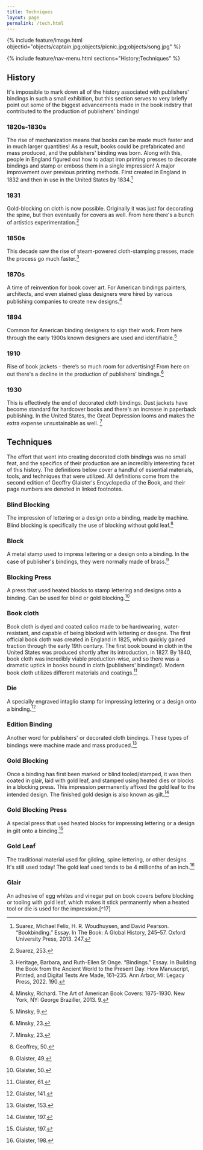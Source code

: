 ```yaml
---
title: Techniques
layout: page
permalink: /tech.html
---
```

{% include feature/image.html objectid="objects/captain.jpg;objects/picnic.jpg;objects/song.jpg" %}

{% include feature/nav-menu.html sections="History;Techniques" %}

## History
It's impossible to mark down all of the history associated with publishers' bindings in such a small exhibition, but this section serves to very briefly point out some of the biggest advancements made in the book indstry that contributed to the production of publishers' bindings!

### 1820s-1830s
The rise of mechanization means that books can be made much faster and in much larger quantities! As a result, books could be prefabricated and mass produced, and the publishers' binding was born. Along with this, people in England figured out how to adapt iron printing presses to decorate bindings and stamp or emboss them in a single impression! A major improvement over previous printing methods. First created in England in 1832 and then in use in the United States by 1834.[^1]

### 1831
Gold-blocking on cloth is now possible. Originally it was just for decorating the spine, but then eventually for covers as well. From here there's a bunch of artistics experimentation.[^2]

### 1850s
This decade saw the rise of steam-powered cloth-stamping presses, made the process go much faster.[^3]

### 1870s
A time of reinvention for book cover art. For American bindings painters, architects, and even stained glass designers were hired by various publishing companies to create new designs.[^4] 

### 1894
Common for American binding designers to sign their work. From here through the early 1900s known designers are used and identifiable.[^5]

### 1910
Rise of book jackets - there’s so much room for advertising! From here on out there's a decline in the production of publishers' bindings.[^6]

### 1930
This is effectively the end of decorated cloth bindings. Dust jackets have become standard for hardcover books and there's an increase in paperback publishing. In the United States, the Great Depression looms and makes the extra expense unsustainable as well. [^7]

## Techniques
The effort that went into creating decorated cloth bindings was no small feat, and the specifics of their production are an incredibly interesting facet of this history. The definitions below cover a handful of essential materials, tools, and techniques that were utilized. All definitions come from the second edition of Geoffry Glaister's Encyclopedia of the Book, and their page numbers are denoted in linked footnotes. 

### Blind Blocking
The impression of lettering or a design onto a binding, made by machine. Blind blocking is specifically the use of blocking without gold leaf.[^8]

### Block
A metal stamp used to impress lettering or a design onto a binding. In the case of publisher's bindings, they were normally made of brass.[^9]

### Blocking Press
A press that used heated blocks to stamp lettering and designs onto a binding. Can be used for blind or gold blocking.[^10]

### Book cloth
Book cloth is dyed and coated calico made to be hardwearing, water-resistant, and capable of being blocked with lettering or designs. The first official book cloth was created in England in 1825, which quickly gained traction through the early 19th century. The first book bound in cloth in the United States was produced shortly after its introduction, in 1827. By 1840, book cloth was incredibly viable production-wise, and so there was a dramatic uptick in books bound in cloth (publishers' bindings!). Modern book cloth utilizes different materials and coatings.[^11]

### Die
A specially engraved intaglio stamp for impressing lettering or a design onto a binding.[^12]

### Edition Binding
Another word for publishers' or decorated cloth bindings. These types of bindings were machine made and mass produced.[^13]

### Gold Blocking 
Once a binding has first been marked or blind tooled/stamped, it was then coated in glair, laid with gold leaf, and stamped using heated dies or blocks in a blocking press. This impression permanently affixed the gold leaf to the intended design. The finished gold design is also known as gilt.[^14] 

### Gold Blocking Press
A special press that used heated blocks for impressing lettering or a design in gilt onto a binding.[^15]

### Gold Leaf
The traditional material used for gilding, spine lettering, or other designs. It's still used today! The gold leaf used tends to be 4 millionths of an inch.[^16]

### Glair
An adhesive of egg whites and vinegar put on book covers before blocking or tooling with gold leaf, which makes it stick permanently when a heated tool or die is used for the impression.[^17]

[^1]: Suarez, Michael Felix, H. R. Woudhuysen, and David Pearson. “Bookbinding.” Essay. In The Book: A Global History, 245–57. Oxford University Press, 2013. 247. 
[^2]: Suarez, 253.
[^3]: Heritage, Barbara, and Ruth-Ellen St Onge. “Bindings.” Essay. In Building the Book from the Ancient World to the Present Day. How Manuscript, Printed, and Digital Texts Are Made, 161–235. Ann Arbor, MI: Legacy Press, 2022. 190.
[^4]: Minsky, Richard. The Art of American Book Covers: 1875-1930. New York, NY: George Braziller, 2013. 9.
[^5]: Minsky, 9.
[^6]: Minsky, 23. 
[^7]: Minsky, 23. 
[^8]: Geoffrey, 50.
[^9]: Glaister, 49.
[^10]: Glaister, 50.
[^11]: Glaister, 61.
[^12]: Glaister, 141.
[^13]: Glaister, 153.
[^14]: Glaister, 197.
[^15]: Glaister, 197.
[^16]: Glaister, 198.
[^27]: Glaister, 196.

